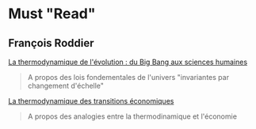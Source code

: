 # Must "Read"

## François Roddier

<a href="https://www.youtube.com/watch?v=6lNz5vmKEFA">La thermodynamique de l'évolution : du Big Bang aux sciences humaines</a>   
> A propos des lois fondementales de l'univers "invariantes par changement d'échelle"

<a href="https://www.youtube.com/watch?v=5-qap1cQhGA">La thermodynamique des transitions économiques</a>
> A propos des analogies entre la thermodinamique et l'économie
